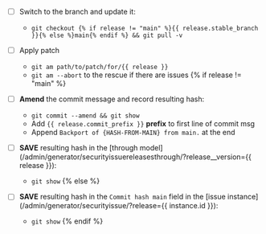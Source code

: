 - [ ] Switch to the branch and update it:
    - `git checkout {% if release != "main" %}{{ release.stable_branch }}{% else %}main{% endif %} && git pull -v`

- [ ] Apply patch
    - `git am path/to/patch/for/{{ release }}`
    - `git am --abort` to the rescue if there are issues
{% if release != "main" %}
- [ ] **Amend** the commit message and record resulting hash:
    - `git commit --amend && git show`
    - Add `{{ release.commit_prefix }}` **prefix** to first line of commit msg
    - Append `Backport of {HASH-FROM-MAIN} from main.` at the end

- [ ] **SAVE** resulting hash in the
  [through model](/admin/generator/securityissuereleasesthrough/?release__version={{ release }}):
    - `git show`
{% else %}
- [ ] **SAVE** resulting hash in the `Commit hash main` field in the
  [issue instance](/admin/generator/securityissue/?release={{ instance.id }}):
    - `git show`
{% endif %}
